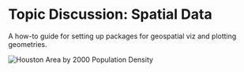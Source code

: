# Topic Discussion: Spatial Data

A how-to guide for setting up packages for geospatial viz and plotting geometries. 

![Houston Area by 2000 Population Density](https://github.com/Laurarom7/Topic-Discussion-Spatial-Data/blob/master/assets/2000_density.png=250x)